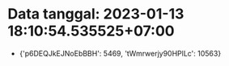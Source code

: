 # Data tanggal: 2023-01-13 18:10:54.535525+07:00

* {'p6DEQJkEJNoEbBBH': 5469, 'tWmrwerjy90HPlLc': 10563}
